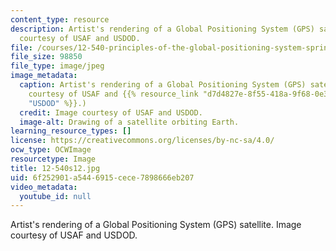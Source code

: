 ```yaml
---
content_type: resource
description: Artist's rendering of a Global Positioning System (GPS) satellite. Image
  courtesy of USAF and USDOD.
file: /courses/12-540-principles-of-the-global-positioning-system-spring-2012/6f252901a5446915cece7898666eb207_12-540s12.jpg
file_size: 98850
file_type: image/jpeg
image_metadata:
  caption: Artist's rendering of a Global Positioning System (GPS) satellite. (Image
    courtesy of USAF and {{% resource_link "d7d4827e-8f55-418a-9f68-0e3b2410d223"
    "USDOD" %}}.)
  credit: Image courtesy of USAF and USDOD.
  image-alt: Drawing of a satellite orbiting Earth.
learning_resource_types: []
license: https://creativecommons.org/licenses/by-nc-sa/4.0/
ocw_type: OCWImage
resourcetype: Image
title: 12-540s12.jpg
uid: 6f252901-a544-6915-cece-7898666eb207
video_metadata:
  youtube_id: null
---
```

Artist's rendering of a Global Positioning System (GPS) satellite. Image courtesy of USAF and USDOD.